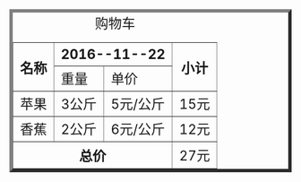 <!DOCTYPE html>
<html lang="en">
<head>
    <meta charset="UTF-8">
    <title>表格</title>
    <style>
        tr,td,th,caption{font-size:24px;}
    </style>
</head>
<body>
<table border="6" cellpadding="5">
    <caption>购物车</caption>
    <tr>
        <th rowspan="2">名称</th>
        <th colspan="2">2016--11--22</th>
        <th rowspan="2">小计</th>
    </tr>
    <tr>
        <td>重量</td>
        <td>单价</td>
    </tr>
    <tr>
        <td>苹果</td>
        <td>3公斤</td>
        <td>5元/公斤</td>
        <td>15元</td>
    </tr>
    <tr>
        <td>香蕉</td>
        <td>2公斤</td>
        <td>6元/公斤</td>
        <td>12元</td>
    </tr>
    <tr>
        <th colspan="3">总价</th>
        <td>27元</td>
    </tr>
</table>
</body>
</html>

